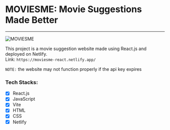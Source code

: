 # MOVIESME: Movie Suggestions Made Better
---

![MOVIESME]()

This project is a movie suggestion website made using React.js and deployed on Netlify.
<br>
Link: `https://moviesme-react.netlify.app/`

`NOTE:` the website may not function properly if the api key expires

### Tech Stacks:
- [x] React.js
- [x] JavaScript
- [x] Vite
- [x] HTML
- [x] CSS
- [x] Netlify
